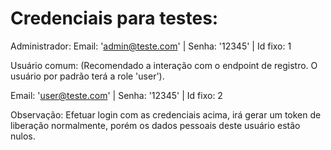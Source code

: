 # Credenciais para testes:

Administrador:
Email: 'admin@teste.com' | Senha: '12345' | Id fixo: 1

Usuário comum:
(Recomendado a interação com o endpoint de registro. O usuário por padrão terá a role 'user').

Email: 'user@teste.com' | Senha: '12345' | Id fixo: 2

Observação: Efetuar login com as credenciais acima, irá gerar um token de liberação normalmente, porém os dados pessoais deste usuário estão nulos.
